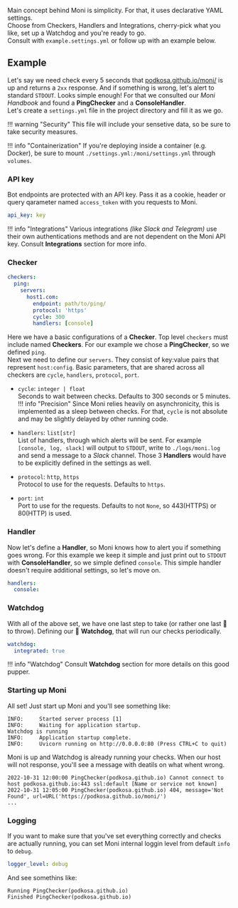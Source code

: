 Main concept behind Moni is simplicity. For that, it uses declarative YAML settings.<br>
Choose from Checkers, Handlers and Integrations, cherry-pick what you like, set up a Watchdog and you're ready to go.<br>
Consult with `example.settings.yml` or follow up with an example below.

## Example
Let's say we need check every 5 seconds that [podkosa.github.io/moni/](https://podkosa.github.io/moni/) is up and returns a `2xx` response. 
And if something is wrong, let's alert to standard `STDOUT`. Looks simple enough! For that we consulted our *Moni Handbook* and found a **PingChecker** and a **ConsoleHandler**.<br>
Let's create a `settings.yml` file in the project directory and fill it as we go.

!!! warning "Security"
    This file will include your sensetive data, so be sure to take security measures.

!!! info "Containerization"
    If you're deploying inside a container (e.g. Docker), be sure to mount `./settings.yml:/moni/settings.yml` through `volumes`.

### API key
Bot endpoints are protected with an API key. Pass it as a cookie, header or query qarameter named `access_token` with you requests to Moni.

~~~~ YAML title="settings.yml"
api_key: key
~~~~

!!! info "Integrations"
    Various integrations *(like Slack and Telegram)* use their own authentications methods and are not dependent on the Moni API key.
    Consult **Integrations** section for more info.

### Checker
~~~~ YAML title="settings.yml"
checkers:
  ping:
    servers:
      host1.com:
        endpoint: path/to/ping/
        protocol: 'https'
        cycle: 300
        handlers: [console]
~~~~
Here we have a basic configurations of a **Checker**. Top level `checkers` must include named **Checkers**. For our example we chose a **PingChecker**, so
we defined `ping`.<br>
Next we need to define our `servers`. They consist of key:value pairs that represent `host:config`.
Basic parameters, that are shared across all checkers are `cycle`, `handlers`, `protocol`, `port`.

-   `cycle`: `integer | float`<br>
    Seconds to wait between checks. Defaults to 300 seconds or 5 minutes. 
!!! info "Precision"
    Since Moni relies heavily on asynchronicity, this is implemented as a sleep between checks. For that, `cycle` is not absolute and may be slightly delayed
    by other running code.

-   `handlers`: `list[str]`<br>
    List of handlers, through which alerts will be sent. For example `[console, log, slack]` will output to `STDOUT`, write to `./logs/moni.log`
    and send a message to a *Slack* channel. Those 3 **Handlers** would have to be explicitly defined in the settings as well. 

-   `protocol`: `http`, `https`<br>
    Protocol to use for the requests. Defaults to `https`. 

-   `port`: `int`<br>
    Port to use for the requests. Defaults to not `None`, so 443(HTTPS) or 80(HTTP) is used. 

### Handler
Now let's define a **Handler**, so Moni knows how to alert you if something goes wrong. For this example we keep it simple and just print out to `STDOUT` with **ConsoleHandler**, so we simple defined `console`. This simple handler doesn't require additional settings, so let's move on.
~~~~ YAML title="settings.yml"
handlers:
  console:
~~~~

### Watchdog
With all of the above set, we have one last step to take (or rather one last :bone: to throw). Defining our :dog: **Watchdog**, that will run our checks periodically.
~~~~ YAML title="settings.yml"
watchdog:
  integrated: true
~~~~
!!! info "Watchdog"
    Consult **Watchdog** section for more details on this good pupper.

### Starting up Moni
All set! Just start up Moni and you'll see something like:
~~~~ console
INFO:     Started server process [1]
INFO:     Waiting for application startup.
Watchdog is running
INFO:     Application startup complete.
INFO:     Uvicorn running on http://0.0.0.0:80 (Press CTRL+C to quit)
~~~~
Moni is up and Watchdog is already running your checks. When our host will not response, you'll see a message with deatils on what whent wrong.
~~~~ console
2022-10-31 12:00:00 PingChecker(podkosa.github.io) Cannot connect to host podkosa.github.io:443 ssl:default [Name or service not known]
2022-10-31 12:05:00 PingChecker(podkosa.github.io) 404, message='Not Found', url=URL('https://podkosa.github.io/moni/')
...
~~~~

### Logging
If you want to make sure that you've set everything correctly and checks are actually running, you can set Moni internal loggin level from default `info` to `debug`.
~~~~ YAML title="settings.yml"
logger_level: debug
~~~~
And see somethins like:
~~~~ console
Running PingChecker(podkosa.github.io)
Finished PingChecker(podkosa.github.io)
~~~~
